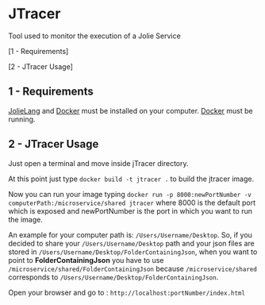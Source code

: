 # JTracer
Tool used to monitor the execution of a Jolie Service

[1 - Requirements]

[2 - JTracer Usage]

## 1 - Requirements

[JolieLang](http://jolie-lang.org/) and [Docker](https://www.docker.com/) must be installed on your computer. 
[Docker](https://www.docker.com/) must be running.

## 2 - JTracer Usage

Just open a terminal and move inside jTracer directory.

At this point just type ```docker build -t jtracer .``` to build the jtracer image.

Now you can run your image typing ```docker run -p 8000:newPortNumber -v computerPath:/microservice/shared jtracer``` where 8000 is the default port which is exposed and newPortNumber is the port in which you want to run the image. 

An example for your computer path is: `/Users/Username/Desktop`. So, if you decided to share your `/Users/Username/Desktop` path and your json files are stored in `/Users/Username/Desktop/FolderContainingJson`, when you want to point to **FolderContainingJson** you have to use `/microservice/shared/FolderContainingJson` because `/microservice/shared` corresponds to `/Users/Username/Desktop/FolderContainingJson`.

Open your browser and go to : ```http://localhost:portNumber/index.html```
